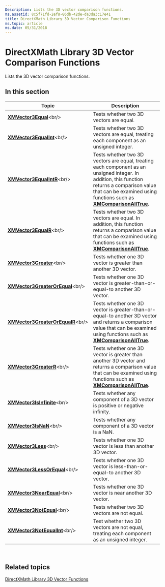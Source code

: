 ```yaml
---
Description: Lists the 3D vector comparison functions.
ms.assetid: 8c5f71fd-2ef8-86db-42de-da3da3c17e41
title: DirectXMath Library 3D Vector Comparison Functions
ms.topic: article
ms.date: 05/31/2018
---
```


# DirectXMath Library 3D Vector Comparison Functions

Lists the 3D vector comparison functions.

## In this section



| Topic                                                                   | Description                                                                                                                                                                                                                                               |
|-------------------------------------------------------------------------|-----------------------------------------------------------------------------------------------------------------------------------------------------------------------------------------------------------------------------------------------------------|
| [**XMVector3Equal**](https://msdn.microsoft.com/en-us/library/Ee420808(v=VS.85).aspx)<br/>                     | Tests whether two 3D vectors are equal.<br/>                                                                                                                                                                                                        |
| [**XMVector3EqualInt**](https://msdn.microsoft.com/en-us/library/Ee420809(v=VS.85).aspx)<br/>               | Tests whether two 3D vectors are equal, treating each component as an unsigned integer.<br/>                                                                                                                                                        |
| [**XMVector3EqualIntR**](https://msdn.microsoft.com/en-us/library/Ee420810(v=VS.85).aspx)<br/>             | Tests whether two 3D vectors are equal, treating each component as an unsigned integer. In addition, this function returns a comparison value that can be examined using functions such as [**XMComparisonAllTrue**](/windows/desktop/api/DirectXMath/nf-directxmath-xmcomparisonalltrue).<br/> |
| [**XMVector3EqualR**](https://msdn.microsoft.com/en-us/library/Ee420811(v=VS.85).aspx)<br/>                   | Tests whether two 3D vectors are equal. In addition, this function returns a comparison value that can be examined using functions such as [**XMComparisonAllTrue**](/windows/desktop/api/DirectXMath/nf-directxmath-xmcomparisonalltrue).<br/>                                                 |
| [**XMVector3Greater**](https://msdn.microsoft.com/en-us/library/Ee420812(v=VS.85).aspx)<br/>                 | Tests whether one 3D vector is greater than another 3D vector.<br/>                                                                                                                                                                                 |
| [**XMVector3GreaterOrEqual**](https://msdn.microsoft.com/en-us/library/Ee420813(v=VS.85).aspx)<br/>   | Tests whether one 3D vector is greater-than-or-equal-to another 3D vector.<br/>                                                                                                                                                                     |
| [**XMVector3GreaterOrEqualR**](https://msdn.microsoft.com/en-us/library/Ee420814(v=VS.85).aspx)<br/> | Tests whether one 3D vector is greater-than-or-equal-to another 3D vector and returns a comparison value that can be examined using functions such as [**XMComparisonAllTrue**](/windows/desktop/api/DirectXMath/nf-directxmath-xmcomparisonalltrue).<br/>                                      |
| [**XMVector3GreaterR**](https://msdn.microsoft.com/en-us/library/Ee420815(v=VS.85).aspx)<br/>               | Tests whether one 3D vector is greater than another 3D vector and returns a comparison value that can be examined using functions such as [**XMComparisonAllTrue**](/windows/desktop/api/DirectXMath/nf-directxmath-xmcomparisonalltrue).<br/>                                                  |
| [**XMVector3IsInfinite**](https://msdn.microsoft.com/en-us/library/Ee420819(v=VS.85).aspx)<br/>           | Tests whether any component of a 3D vector is positive or negative infinity.<br/>                                                                                                                                                                   |
| [**XMVector3IsNaN**](https://msdn.microsoft.com/en-us/library/Ee420820(v=VS.85).aspx)<br/>                     | Tests whether any component of a 3D vector is a NaN.<br/>                                                                                                                                                                                           |
| [**XMVector3Less**](https://msdn.microsoft.com/en-us/library/Ee420824(v=VS.85).aspx)<br/>                       | Tests whether one 3D vector is less than another 3D vector.<br/>                                                                                                                                                                                    |
| [**XMVector3LessOrEqual**](https://msdn.microsoft.com/en-us/library/Ee420825(v=VS.85).aspx)<br/>         | Tests whether one 3D vector is less-than-or-equal-to another 3D vector.<br/>                                                                                                                                                                        |
| [**XMVector3NearEqual**](https://msdn.microsoft.com/en-us/library/Ee420827(v=VS.85).aspx)<br/>             | Tests whether one 3D vector is near another 3D vector.<br/>                                                                                                                                                                                         |
| [**XMVector3NotEqual**](https://msdn.microsoft.com/en-us/library/Ee420830(v=VS.85).aspx)<br/>               | Tests whether two 3D vectors are not equal.<br/>                                                                                                                                                                                                    |
| [**XMVector3NotEqualInt**](https://msdn.microsoft.com/en-us/library/Ee420831(v=VS.85).aspx)<br/>         | Test whether two 3D vectors are not equal, treating each component as an unsigned integer.<br/>                                                                                                                                                     |



 

## Related topics

<dl> <dt>

[DirectXMath Library 3D Vector Functions](ovw-xnamath-reference-functions-vector3.md)
</dt> </dl>

 

 




